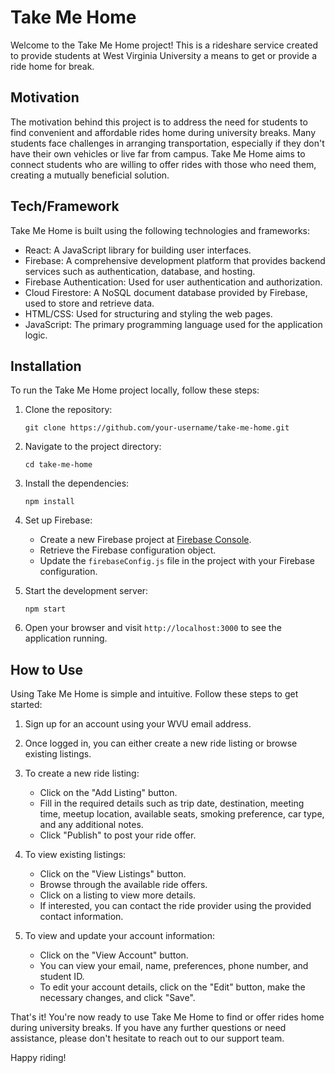 # Take Me Home

Welcome to the Take Me Home project! This is a rideshare service created to provide students at West Virginia University a means to get or provide a ride home for break.

## Motivation

The motivation behind this project is to address the need for students to find convenient and affordable rides home during university breaks. Many students face challenges in arranging transportation, especially if they don't have their own vehicles or live far from campus. Take Me Home aims to connect students who are willing to offer rides with those who need them, creating a mutually beneficial solution.

## Tech/Framework

Take Me Home is built using the following technologies and frameworks:

- React: A JavaScript library for building user interfaces.
- Firebase: A comprehensive development platform that provides backend services such as authentication, database, and hosting.
- Firebase Authentication: Used for user authentication and authorization.
- Cloud Firestore: A NoSQL document database provided by Firebase, used to store and retrieve data.
- HTML/CSS: Used for structuring and styling the web pages.
- JavaScript: The primary programming language used for the application logic.

## Installation

To run the Take Me Home project locally, follow these steps:

1. Clone the repository:
   ```
   git clone https://github.com/your-username/take-me-home.git
   ```

2. Navigate to the project directory:
   ```
   cd take-me-home
   ```

3. Install the dependencies:
   ```
   npm install
   ```

4. Set up Firebase:
   - Create a new Firebase project at [Firebase Console](https://console.firebase.google.com/).
   - Retrieve the Firebase configuration object.
   - Update the `firebaseConfig.js` file in the project with your Firebase configuration.

5. Start the development server:
   ```
   npm start
   ```

6. Open your browser and visit `http://localhost:3000` to see the application running.

## How to Use

Using Take Me Home is simple and intuitive. Follow these steps to get started:

1. Sign up for an account using your WVU email address.

2. Once logged in, you can either create a new ride listing or browse existing listings.

3. To create a new ride listing:
   - Click on the "Add Listing" button.
   - Fill in the required details such as trip date, destination, meeting time, meetup location, available seats, smoking preference, car type, and any additional notes.
   - Click "Publish" to post your ride offer.

4. To view existing listings:
   - Click on the "View Listings" button.
   - Browse through the available ride offers.
   - Click on a listing to view more details.
   - If interested, you can contact the ride provider using the provided contact information.

5. To view and update your account information:
   - Click on the "View Account" button.
   - You can view your email, name, preferences, phone number, and student ID.
   - To edit your account details, click on the "Edit" button, make the necessary changes, and click "Save".

That's it! You're now ready to use Take Me Home to find or offer rides home during university breaks. If you have any further questions or need assistance, please don't hesitate to reach out to our support team.

Happy riding!
